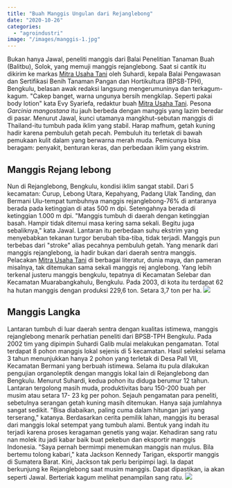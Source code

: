 ```yaml
---
title: "Buah Manggis Ungulan dari Rejanglebong"
date: "2020-10-26"
categories: 
  - "agroindustri"
image: "/images/manggis-1.jpg"
---
```


Bukan hanya Jawal, peneliti manggis dari Balai Penelitian Tanaman Buah (Balitbu), Solok, yang memuji manggis rejanglebong. Saat si cantik itu dikirim ke markas [Mitra Usaha Tani](http://localhost/mitra) oleh Suhardi, kepala Balai Pengawasan dan Sertifikasi Benih Tanaman Pangan dan Hortikultura (BPSB-TPH), Bengkulu, belasan awak redaksi langsung mengerumuninya dan terkagum-kagum. "Cakep banget, warna ungunya bersih mengkilap. Seperti pakai body lotion" kata Evy Syariefa, redaktur buah [Mitra Usaha Tani](http://localhost/mitra). Pesona _Garcinia mangostana_ itu jauh berbeda dengan manggis yang lazim beredar di pasar. Menurut Jawal, kunci utamanya mangkhut-sebutan manggis di Thailand-itu tumbuh pada iklim yang stabil. Harap mafhum, getah kuning hadir karena pembuluh getah pecah. Pembuluh itu terletak di bawah pemukaan kulit dalam yang berwarna merah muda. Pemicunya bisa beragam: penyakit, benturan keras, dan perbedaan iklim yang ekstrim.

## Manggis Rejang lebong

Nun di Rejanglebong, Bengkulu, kondisi iklim sangat stabil. Dari 5 kecamatan: Curup, Lebong Utara, Kepahyang, Padang Ulak Tanding, dan Bermani Ulu-tempat tumbuhnya manggis rejanglebong-76% di antaranya berada pada ketinggian di atas 500 m dpi. Setengahnya berada di ketinggian 1.000 m dpi. "Manggis tumbuh di daerah dengan ketinggian basah. Hampir tidak ditemui masa kering sama sekali. Begitu juga sebaliknya," kata Jawal. Lantaran itu perbedaan suhu ekstrim yang menyebabkan tekanan turgor berubah tiba-tiba, tidak terjadi. Manggis pun terbebas dari "stroke" alias pecahnya pembuluh getah. Yang menarik dari manggis rejanglebong, ia hadir bukan dari daerah sentra manggis. Pelacakan [Mitra Usaha Tani](http://localhost/mitra) di berbagai literatur, dunia maya, dan pameran misalnya, tak ditemukan sama sekali manggis rej anglebong. Yang lebih terkenal justeru manggis bengkulu, tepatnya di Kecamatan Selebar dan Kecamatan Muarabangkahulu, Bengkulu. Pada 2003, di kota itu terdapat 62 ha hutan manggis dengan produksi 229,6 ton. Setara 3,7 ton per ha. [![](/images/manggis-2.jpg)](http://localhost/mitra/wp-content/uploads/2020/10/manggis-2.jpg)

## Manggis Langka

Lantaran tumbuh di luar daerah sentra dengan kualitas istimewa, manggis rejanglebong menarik perhatian peneliti dari BPSB-TPH Bengkulu. Pada 2002 tim yang dipimpin Suhardi Galib mulai melakukan pengamatan. Total terdapat 8 pohon manggis lokal sejenis di 5 kecamatan. Hasil seleksi selama 3 tahun menunjukkan hanya 2 pohon yang terletak di Desa Pall VII, Kecamatan Bermani yang berbuah istimewa. Selama itu pula dilakukan pengujian organoleptik dengan manggis lokal lain di Rejanglebong dan Bengkulu. Menurut Suhardi, kedua pohon itu diduga berumur 12 tahun. Lantaran tergolong masih muda, produktivitas baru 150-200 buah per musim atau setara 17- 23 kg per pohon. Sejauh pengamatan para peneliti, sebetulnya serangan getah kuning masih ditemukan. Hanya saja jumlahnya sangat sedikit. "Bisa diabaikan, paling cuma dalam hitungan jari yang terserang," katanya. Berdasarkan cerita pemilik lahan, manggis itu berasal dari manggis lokal setempat yang tumbuh alami. Bentuk yang indah itu terjadi karena proses keragaman genetis yang wajar. Kehadiran sang ratu nan molek itu jadi kabar baik buat pekebun dan eksportir manggis Indonesia. "Saya pernah bermimpi menemukan manggis nan mulus. Bila bertemu tolong kabari," kata Jackson Kennedy Tarigan, eksportir manggis di Sumatera Barat. Kini, Jackson tak perlu beripimpi lagi. Ia dapat berkunjung ke Rejanglebong saat musim manggis. Dapat dipastikan, ia akan seperti Jawal. Berteriak kagum melihat penampilan sang ratu. [![](/images/pohon-manggis.jpg)](http://localhost/mitra/wp-content/uploads/2020/10/pohon-manggis.jpg)
